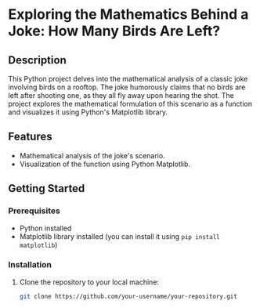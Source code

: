 # Exploring the Mathematics Behind a Joke: How Many Birds Are Left?

## Description

This Python project delves into the mathematical analysis of a classic joke involving birds on a rooftop. The joke humorously claims that no birds are left after shooting one, as they all fly away upon hearing the shot. The project explores the mathematical formulation of this scenario as a function and visualizes it using Python's Matplotlib library.

## Features

- Mathematical analysis of the joke's scenario.
- Visualization of the function using Python Matplotlib.

## Getting Started

### Prerequisites

- Python installed
- Matplotlib library installed (you can install it using `pip install matplotlib`)

### Installation

1. Clone the repository to your local machine:

   ```bash
   git clone https://github.com/your-username/your-repository.git

